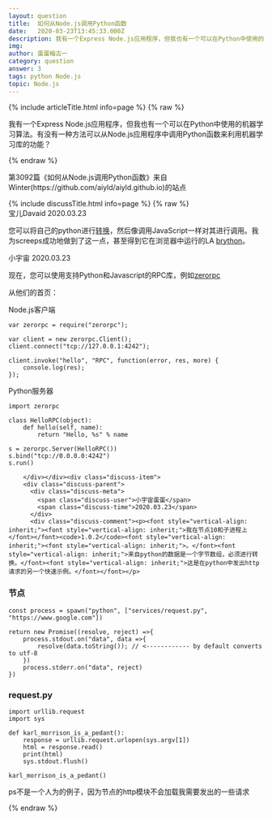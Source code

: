```yaml
---
layout: question
title:  如何从Node.js调用Python函数
date:   2020-03-23T13:45:33.000Z
description: 我有一个Express Node.js应用程序，但我也有一个可以在Python中使用的机器学习算法。有没有一种方法可以从Node.js应用程序中调用Pyt...
img: 
author: 蛋蛋梅古一
category: question
answer: 3
tags: python Node.js
topic: Node.js
---
```

<div class="article-root">
  <div class="article">
    {% include articleTitle.html info=page %}
    {% raw %}
    <div class="article-content"><p><font style="vertical-align: inherit;"><font style="vertical-align: inherit;">我有一个Express Node.js应用程序，但我也有一个可以在Python中使用的机器学习算法。</font><font style="vertical-align: inherit;">有没有一种方法可以从Node.js应用程序中调用Python函数来利用机器学习库的功能？</font></font></p></div>
    {% endraw %}
  </div>
  <p class="winter_mark">第3092篇《如何从Node.js调用Python函数》来自Winter(https://github.com/aiyld/aiyld.github.io)的站点</p>
  <div class="discuss-wrapper">
    {% include discussTitle.html info=page %}
    {% raw %}
    <div class="discuss-item">
        <div class="discuss-parent">
          <div class="discuss-meta">
            <span class="discuss-user">宝儿Davaid</span>
            <span class="discuss-time">2020.03.23</span>
          </div>
          <div class="discuss-comment"><p><font style="vertical-align: inherit;"><font style="vertical-align: inherit;">您可以将自己的python进行</font></font><a href="https://github.com/QQuick/Transcrypt" rel="nofollow noreferrer"><font style="vertical-align: inherit;"><font style="vertical-align: inherit;">转换</font></font></a><font style="vertical-align: inherit;"><font style="vertical-align: inherit;">，然后像调用JavaScript一样对其进行调用。</font><font style="vertical-align: inherit;">我为screeps成功地做到了这一点，甚至得到它在浏览器中运行的LA </font></font><a href="https://github.com/brython-dev/brython" rel="nofollow noreferrer"><font style="vertical-align: inherit;"><font style="vertical-align: inherit;">brython</font></font></a><font style="vertical-align: inherit;"><font style="vertical-align: inherit;">。</font></font></p></div>
        </div></div><div class="discuss-item">
        <div class="discuss-parent">
          <div class="discuss-meta">
            <span class="discuss-user">小宇宙</span>
            <span class="discuss-time">2020.03.23</span>
          </div>
          <div class="discuss-comment"><p><font style="vertical-align: inherit;"><font style="vertical-align: inherit;">现在，您可以使用支持Python和Javascript的RPC库，例如</font></font><a href="https://www.zerorpc.io/" rel="nofollow noreferrer"><font style="vertical-align: inherit;"><font style="vertical-align: inherit;">zerorpc</font></font></a></p>

<p><font style="vertical-align: inherit;"><font style="vertical-align: inherit;">从他们的首页：</font></font></p>

<p><font style="vertical-align: inherit;"><font style="vertical-align: inherit;">Node.js客户端</font></font></p>

<pre><code>var zerorpc = require("zerorpc");<font></font>
<font></font>
var client = new zerorpc.Client();<font></font>
client.connect("tcp://127.0.0.1:4242");<font></font>
<font></font>
client.invoke("hello", "RPC", function(error, res, more) {<font></font>
    console.log(res);<font></font>
});<font></font>
</code></pre>

<p><font style="vertical-align: inherit;"><font style="vertical-align: inherit;">Python服务器</font></font></p>

<pre><code>import zerorpc<font></font>
<font></font>
class HelloRPC(object):<font></font>
    def hello(self, name):<font></font>
        return "Hello, %s" % name<font></font>
<font></font>
s = zerorpc.Server(HelloRPC())<font></font>
s.bind("tcp://0.0.0.0:4242")<font></font>
s.run()<font></font>
</code></pre></div>
        </div></div><div class="discuss-item">
        <div class="discuss-parent">
          <div class="discuss-meta">
            <span class="discuss-user">小宇宙蛋蛋</span>
            <span class="discuss-time">2020.03.23</span>
          </div>
          <div class="discuss-comment"><p><font style="vertical-align: inherit;"><font style="vertical-align: inherit;">我在节点10和子进程上</font></font><code>1.0.2</code><font style="vertical-align: inherit;"><font style="vertical-align: inherit;">。</font><font style="vertical-align: inherit;">来自python的数据是一个字节数组，必须进行转换。</font><font style="vertical-align: inherit;">这是在python中发出http请求的另一个快速示例。</font></font></p>

<h3><font style="vertical-align: inherit;"><font style="vertical-align: inherit;">节点</font></font></h3>

<pre><code>const process = spawn("python", ["services/request.py", "https://www.google.com"])<font></font>
<font></font>
return new Promise((resolve, reject) =&gt;{<font></font>
    process.stdout.on("data", data =&gt;{<font></font>
        resolve(data.toString()); // &lt;------------ by default converts to utf-8<font></font>
    })<font></font>
    process.stderr.on("data", reject)<font></font>
})<font></font>
</code></pre>

<h3><font style="vertical-align: inherit;"><font style="vertical-align: inherit;">request.py</font></font></h3>

<pre><code>import urllib.request<font></font>
import sys<font></font>
<font></font>
def karl_morrison_is_a_pedant():   <font></font>
    response = urllib.request.urlopen(sys.argv[1])<font></font>
    html = response.read()<font></font>
    print(html)<font></font>
    sys.stdout.flush()<font></font>
<font></font>
karl_morrison_is_a_pedant()<font></font>
</code></pre>

<p><font style="vertical-align: inherit;"><font style="vertical-align: inherit;">ps不是一个人为的例子，因为节点的http模块不会加载我需要发出的一些请求</font></font></p></div>
        </div></div>
    {% endraw %}
  </div>
<div>
